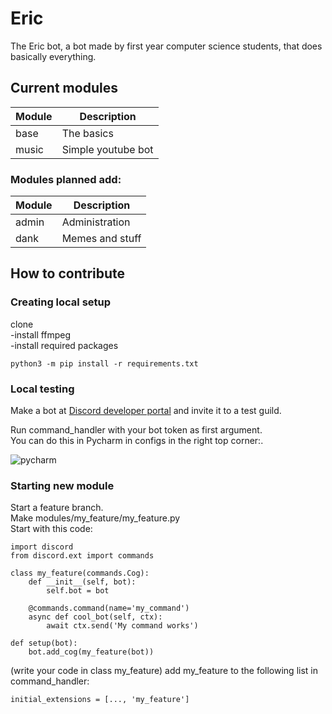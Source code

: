 # Eric
The Eric bot, a bot made by first year computer science students, that does basically everything.

## Current modules

| Module        | Description           
| ------------- |-------------
| base          | The basics 
| music         | Simple youtube bot      

### Modules planned add:   

| Module        | Description           
| ------------- |-------------
| admin         | Administration 
| dank          | Memes and stuff 

## How to contribute

### Creating local setup 
clone    
-install ffmpeg   
-install required packages
    
    python3 -m pip install -r requirements.txt
    
    
### Local testing
Make a bot at [Discord developer portal](https://discord.com/developer) and invite it to a test guild.

Run command_handler with your bot token as first argument.  
You can do this in Pycharm in configs in the right top corner:.

![pycharm](https://i.imgur.com/zGoLQ2D.png)

### Starting new module
Start a feature branch.  
Make modules/my_feature/my_feature.py  
Start with this code:  

    import discord
    from discord.ext import commands

    class my_feature(commands.Cog):
        def __init__(self, bot):
            self.bot = bot
    
        @commands.command(name='my_command')
        async def cool_bot(self, ctx):
            await ctx.send('My command works')

    def setup(bot):
        bot.add_cog(my_feature(bot))
(write your code in  class my_feature)
add my_feature to the following list in command_handler:

    initial_extensions = [..., 'my_feature']
    


